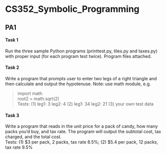 # CS352_Symbolic_Programming

## PA1

#### Task 1

Run the three sample Python programs (printtest.py, tiles.py and taxes.py) with proper input (for each program test twice). Program files attached.

#### Task 2
Write a program that prompts user to enter two legs of a right triangle and then calculate and output the hypotenuse. Note: use math module, e.g.  
>import math  
>root2 = 	math.sqrt(2)  
Tests: (1) leg1: 3   leg2: 4    (2) leg1: 34   leg2: 21    (3) your own test data

#### Task 3
Write a program that reads in the unit price for a pack of candy, how many packs you’d buy, and tax rate. The program will output the subtotal cost, tax charged, and the total cost.  
Tests: (1) $3 per pack, 2 packs, tax rate 8.5%;  (2) $5.4 per pack, 12 packs, tax rate 9.5%   

